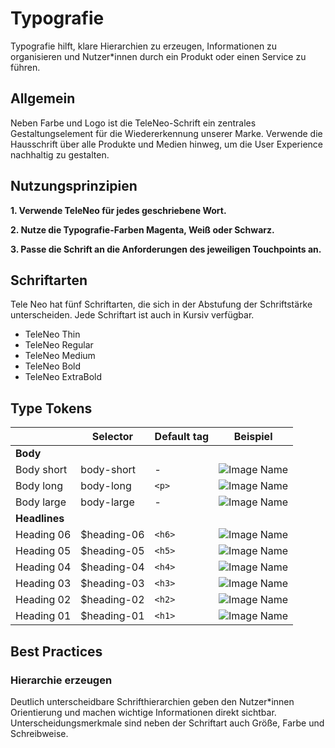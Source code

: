 # Typografie

Typografie hilft, klare Hierarchien zu erzeugen, Informationen zu organisieren und Nutzer*innen durch ein Produkt oder einen Service zu führen.

## Allgemein

Neben Farbe und Logo ist die TeleNeo-Schrift ein zentrales Gestaltungselement für die Wiedererkennung unserer Marke. Verwende die Hausschrift über alle Produkte und Medien hinweg, um die User Experience nachhaltig zu gestalten.

## Nutzungsprinzipien

**1. Verwende TeleNeo für jedes geschriebene Wort.**

**2. Nutze die Typografie-Farben Magenta, Weiß oder Schwarz.**

**3. Passe die Schrift an die Anforderungen des jeweiligen Touchpoints an.**

## Schriftarten

Tele Neo hat fünf Schriftarten, die sich in der Abstufung der Schriftstärke unterscheiden. Jede Schriftart ist auch in Kursiv verfügbar.

- TeleNeo Thin
- TeleNeo Regular
- TeleNeo Medium
- TeleNeo Bold
- TeleNeo ExtraBold

## Type Tokens

|               | Selector        | Default tag    | Beispiel                                |
| ------------- | --------------- | -------------- | --------------------------------------- |
| **Body**      |                 |                |                                         |
| Body short    | body-short      | -              | ![Image Name](assets/2_guidelines/3_typography/image2020-8-3_15-11-56.png) |
| Body long     | body-long       | `<p>`          | ![Image Name](assets/2_guidelines/3_typography/image2020-8-3_15-11-47.png) |
| Body large    | body-large      | -              | ![Image Name](assets/2_guidelines/3_typography/image2020-8-3_15-11-40.png) |
| **Headlines** |                 |                |                                         |
| Heading 06    | \$heading-06    | `<h6>`         | ![Image Name](assets/2_guidelines/3_typography/image2020-8-3_15-10-27.png) |
| Heading 05    | \$heading-05    | `<h5>`         | ![Image Name](assets/2_guidelines/3_typography/image2020-8-3_15-11-27.png) |
| Heading 04    | \$heading-04    | `<h4>`         | ![Image Name](assets/2_guidelines/3_typography/image2020-8-3_15-11-20.png) |
| Heading 03    | \$heading-03    | `<h3>`         | ![Image Name](assets/2_guidelines/3_typography/image2020-8-3_15-11-13.png) |
| Heading 02    | \$heading-02    | `<h2>`         | ![Image Name](assets/2_guidelines/3_typography/image2020-8-3_15-11-4.png)  |
| Heading 01    | \$heading-01    | `<h1>`         | ![Image Name](assets/2_guidelines/3_typography/image2020-8-3_15-10-51.png) |

## Best Practices

### Hierarchie erzeugen

Deutlich unterscheidbare Schrifthierarchien geben den Nutzer*innen Orientierung und machen wichtige Informationen direkt sichtbar. Unterscheidungsmerkmale sind neben der Schriftart auch Größe, Farbe und Schreibweise.
